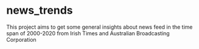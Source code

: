 # news_trends
This project aims to get some general insights about news feed in the time span of 2000-2020 from Irish Times and Australian Broadcasting Corporation
